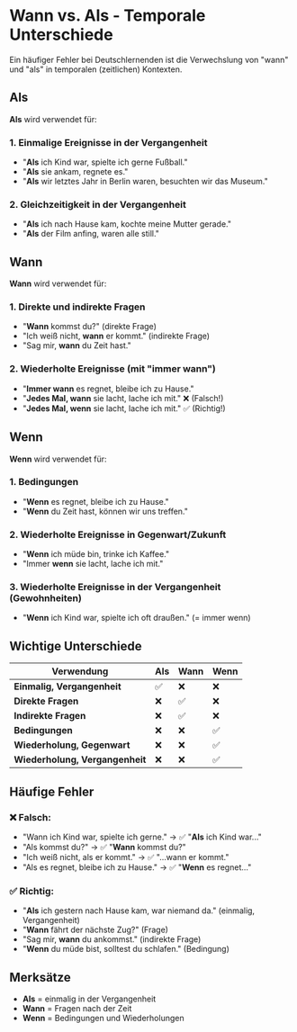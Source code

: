 # Wann vs. Als - Temporale Unterschiede

Ein häufiger Fehler bei Deutschlernenden ist die Verwechslung von "wann" und "als" in temporalen (zeitlichen) Kontexten.

## Als

**Als** wird verwendet für:

### 1. Einmalige Ereignisse in der Vergangenheit
- "**Als** ich Kind war, spielte ich gerne Fußball."
- "**Als** sie ankam, regnete es."
- "**Als** wir letztes Jahr in Berlin waren, besuchten wir das Museum."

### 2. Gleichzeitigkeit in der Vergangenheit
- "**Als** ich nach Hause kam, kochte meine Mutter gerade."
- "**Als** der Film anfing, waren alle still."

## Wann

**Wann** wird verwendet für:

### 1. Direkte und indirekte Fragen
- "**Wann** kommst du?" (direkte Frage)
- "Ich weiß nicht, **wann** er kommt." (indirekte Frage)
- "Sag mir, **wann** du Zeit hast."

### 2. Wiederholte Ereignisse (mit "immer wann")
- "**Immer wann** es regnet, bleibe ich zu Hause."
- "**Jedes Mal, wann** sie lacht, lache ich mit." ❌ (Falsch!)
- "**Jedes Mal, wenn** sie lacht, lache ich mit." ✅ (Richtig!)

## Wenn

**Wenn** wird verwendet für:

### 1. Bedingungen
- "**Wenn** es regnet, bleibe ich zu Hause."
- "**Wenn** du Zeit hast, können wir uns treffen."

### 2. Wiederholte Ereignisse in Gegenwart/Zukunft
- "**Wenn** ich müde bin, trinke ich Kaffee."
- "Immer **wenn** sie lacht, lache ich mit."

### 3. Wiederholte Ereignisse in der Vergangenheit (Gewohnheiten)
- "**Wenn** ich Kind war, spielte ich oft draußen." (= immer wenn)

## Wichtige Unterschiede

| Verwendung | Als | Wann | Wenn |
|------------|-----|------|------|
| **Einmalig, Vergangenheit** | ✅ | ❌ | ❌ |
| **Direkte Fragen** | ❌ | ✅ | ❌ |
| **Indirekte Fragen** | ❌ | ✅ | ❌ |
| **Bedingungen** | ❌ | ❌ | ✅ |
| **Wiederholung, Gegenwart** | ❌ | ❌ | ✅ |
| **Wiederholung, Vergangenheit** | ❌ | ❌ | ✅ |

## Häufige Fehler

### ❌ Falsch:
- "Wann ich Kind war, spielte ich gerne." → ✅ "**Als** ich Kind war..."
- "Als kommst du?" → ✅ "**Wann** kommst du?"
- "Ich weiß nicht, als er kommt." → ✅ "...wann er kommt."
- "Als es regnet, bleibe ich zu Hause." → ✅ "**Wenn** es regnet..."

### ✅ Richtig:
- "**Als** ich gestern nach Hause kam, war niemand da." (einmalig, Vergangenheit)
- "**Wann** fährt der nächste Zug?" (Frage)
- "Sag mir, **wann** du ankommst." (indirekte Frage)
- "**Wenn** du müde bist, solltest du schlafen." (Bedingung)

## Merksätze

- **Als** = einmalig in der Vergangenheit
- **Wann** = Fragen nach der Zeit
- **Wenn** = Bedingungen und Wiederholungen